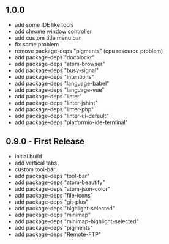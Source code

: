 ## 1.0.0

* add some IDE like tools
* add chrome window controller
* add custom title menu bar
* fix some problem
* remove package-deps "pigments" (cpu resource problem)
* add package-deps "docblockr"
* add package-deps "atom-browser"
* add package-deps "busy-signal"
* add package-deps "intentions"
* add package-deps "language-babel"
* add package-deps "language-vue"
* add package-deps "linter"
* add package-deps "linter-jshint"
* add package-deps "linter-php"
* add package-deps "linter-ui-default"
* add package-deps "platformio-ide-terminal"

## 0.9.0 - First Release
* initial build
* add vertical tabs
* custom tool-bar
* add package-deps "tool-bar"
* add package-deps "atom-beautify"
* add package-deps "atom-json-color"
* add package-deps "file-icons"
* add package-deps "git-plus"
* add package-deps "highlight-selected"
* add package-deps "minimap"
* add package-deps "minimap-highlight-selected"
* add package-deps "pigments"
* add package-deps "Remote-FTP"
